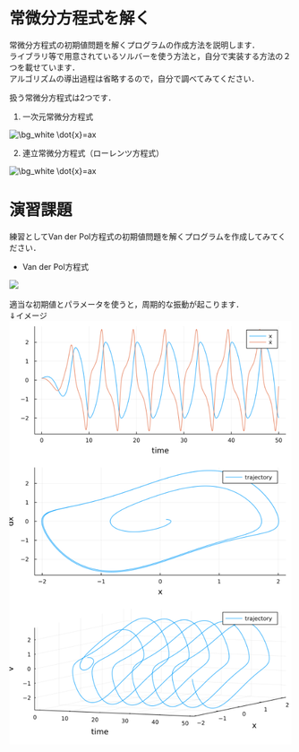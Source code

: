 # 常微分方程式を解く
常微分方程式の初期値問題を解くプログラムの作成方法を説明します．  
ライブラリ等で用意されているソルバーを使う方法と，自分で実装する方法の２つを載せています．  
アルゴリズムの導出過程は省略するので，自分で調べてみてください．  

扱う常微分方程式は2つです．  

1. 一次元常微分方程式  
<img src="https://latex.codecogs.com/png.image?\dpi{120}&space;\bg_white&space;\dot{x}=ax" title="\bg_white \dot{x}=ax" />  
<br>

2. 連立常微分方程式（ローレンツ方程式）  
<img src="https://latex.codecogs.com/svg.image?\begin{pmatrix}\dot{x}\\\dot{y}\\\dot{z}\end{pmatrix}&space;=&space;\begin{pmatrix}-px&plus;py\\-xz&plus;rx-y\\xy-bz\end{pmatrix}" title="\bg_white \dot{x}=ax">  
<br>

# 演習課題
練習としてVan der Pol方程式の初期値問題を解くプログラムを作成してみてください．  
* Van der Pol方程式  
<img src="https://latex.codecogs.com/png.latex?\bg_white&space;\frac{\mathrm{d}^2&space;x}{\mathrm{d}&space;t^2}&space;=&space;K(1-x^2)\frac{\mathrm{d}&space;x}{\mathrm{d}&space;t}-x">  
<br>

適当な初期値とパラメータを使うと，周期的な振動が起こります．  
⇓イメージ  
![pic](pic1.png)

